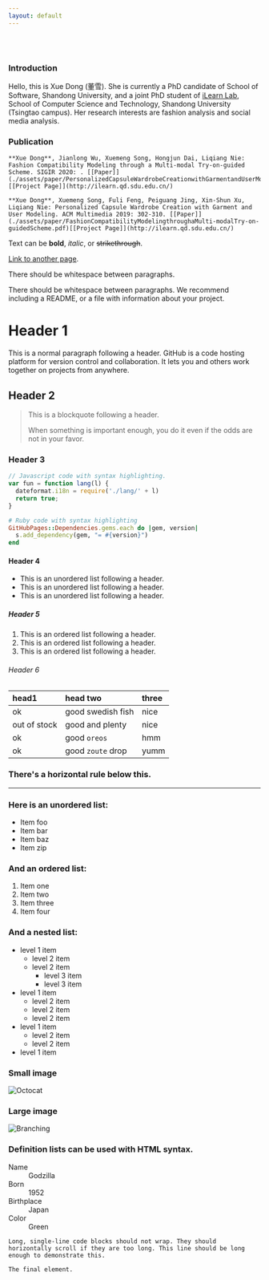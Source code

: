 ```yaml
---
layout: default
---
```


<br>

<br>

### Introduction

Hello, this is Xue Dong (董雪). She is currently a PhD candidate of School of Software, Shandong University, and a joint PhD student of [iLearn Lab](http://ilearn.qd.sdu.edu.cn/), School of Computer Science and Technology, Shandong University (Tsingtao campus). Her research interests are fashion analysis and social media analysis. 

### Publication

```
**Xue Dong**, Jianlong Wu, Xuemeng Song, Hongjun Dai, Liqiang Nie: Fashion Compatibility Modeling through a Multi-modal Try-on-guided Scheme. SIGIR 2020: . [[Paper]](./assets/paper/PersonalizedCapsuleWardrobeCreationwithGarmentandUserModeling.pdf)[[Project Page]](http://ilearn.qd.sdu.edu.cn/)
```

```
**Xue Dong**, Xuemeng Song, Fuli Feng, Peiguang Jing, Xin-Shun Xu, Liqiang Nie: Personalized Capsule Wardrobe Creation with Garment and User Modeling. ACM Multimedia 2019: 302-310. [[Paper]](./assets/paper/FashionCompatibilityModelingthroughaMulti-modalTry-on-guidedScheme.pdf)[[Project Page]](http://ilearn.qd.sdu.edu.cn/)
```

Text can be **bold**, _italic_, or ~~strikethrough~~.

[Link to another page](http://ilearn.qd.sdu.edu.cn/).

There should be whitespace between paragraphs.

There should be whitespace between paragraphs. We recommend including a README, or a file with information about your project.

# Header 1

This is a normal paragraph following a header. GitHub is a code hosting platform for version control and collaboration. It lets you and others work together on projects from anywhere.

## Header 2

> This is a blockquote following a header.
>
> When something is important enough, you do it even if the odds are not in your favor.

### Header 3

```js
// Javascript code with syntax highlighting.
var fun = function lang(l) {
  dateformat.i18n = require('./lang/' + l)
  return true;
}
```

```ruby
# Ruby code with syntax highlighting
GitHubPages::Dependencies.gems.each do |gem, version|
  s.add_dependency(gem, "= #{version}")
end
```

#### Header 4

*   This is an unordered list following a header.
*   This is an unordered list following a header.
*   This is an unordered list following a header.

##### Header 5

1.  This is an ordered list following a header.
2.  This is an ordered list following a header.
3.  This is an ordered list following a header.

###### Header 6

| head1        | head two          | three |
|:-------------|:------------------|:------|
| ok           | good swedish fish | nice  |
| out of stock | good and plenty   | nice  |
| ok           | good `oreos`      | hmm   |
| ok           | good `zoute` drop | yumm  |

### There's a horizontal rule below this.

* * *

### Here is an unordered list:

*   Item foo
*   Item bar
*   Item baz
*   Item zip

### And an ordered list:

1.  Item one
1.  Item two
1.  Item three
1.  Item four

### And a nested list:

- level 1 item
  - level 2 item
  - level 2 item
    - level 3 item
    - level 3 item
- level 1 item
  - level 2 item
  - level 2 item
  - level 2 item
- level 1 item
  - level 2 item
  - level 2 item
- level 1 item

### Small image

![Octocat](https://github.githubassets.com/images/icons/emoji/octocat.png)

### Large image

![Branching](https://guides.github.com/activities/hello-world/branching.png)


### Definition lists can be used with HTML syntax.

<dl>
<dt>Name</dt>
<dd>Godzilla</dd>
<dt>Born</dt>
<dd>1952</dd>
<dt>Birthplace</dt>
<dd>Japan</dd>
<dt>Color</dt>
<dd>Green</dd>
</dl>

```
Long, single-line code blocks should not wrap. They should horizontally scroll if they are too long. This line should be long enough to demonstrate this.
```

```
The final element.
```
